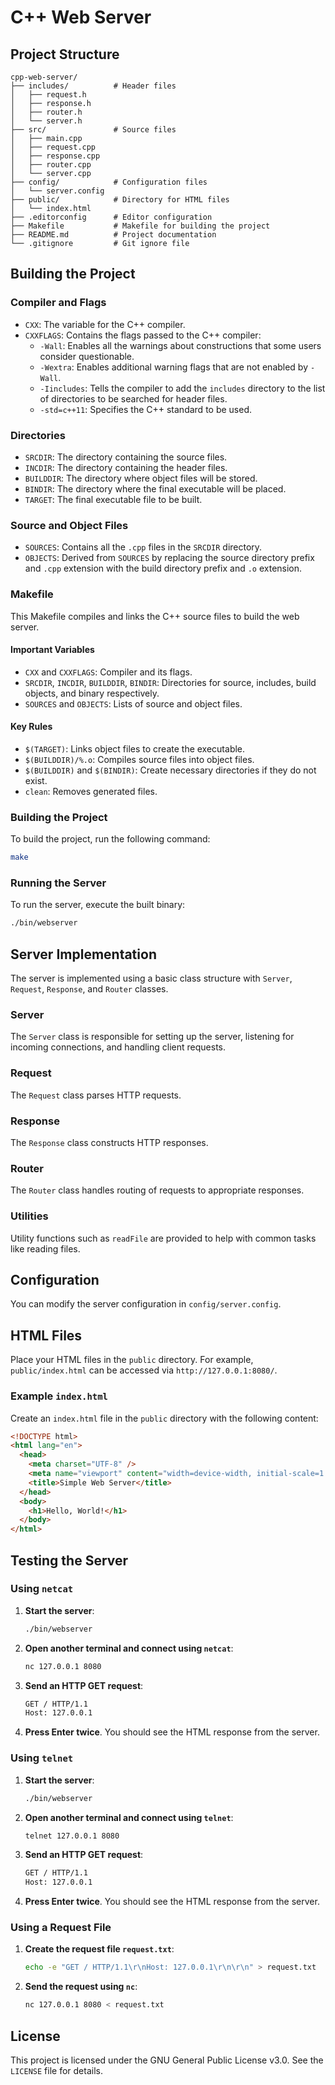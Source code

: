 # C++ Web Server

## Project Structure

```plaintext
cpp-web-server/
├── includes/          # Header files
│   ├── request.h
│   ├── response.h
│   ├── router.h
│   └── server.h
├── src/               # Source files
│   ├── main.cpp
│   ├── request.cpp
│   ├── response.cpp
│   ├── router.cpp
│   └── server.cpp
├── config/            # Configuration files
│   └── server.config
├── public/            # Directory for HTML files
│   └── index.html
├── .editorconfig      # Editor configuration
├── Makefile           # Makefile for building the project
├── README.md          # Project documentation
└── .gitignore         # Git ignore file
```

## Building the Project

### Compiler and Flags

- `CXX`: The variable for the C++ compiler.
- `CXXFLAGS`: Contains the flags passed to the C++ compiler:
  - `-Wall`: Enables all the warnings about constructions that some users consider questionable.
  - `-Wextra`: Enables additional warning flags that are not enabled by `-Wall`.
  - `-Iincludes`: Tells the compiler to add the `includes` directory to the list of directories to be searched for header files.
  - `-std=c++11`: Specifies the C++ standard to be used.

### Directories

- `SRCDIR`: The directory containing the source files.
- `INCDIR`: The directory containing the header files.
- `BUILDDIR`: The directory where object files will be stored.
- `BINDIR`: The directory where the final executable will be placed.
- `TARGET`: The final executable file to be built.

### Source and Object Files

- `SOURCES`: Contains all the `.cpp` files in the `SRCDIR` directory.
- `OBJECTS`: Derived from `SOURCES` by replacing the source directory prefix and `.cpp` extension with the build directory prefix and `.o` extension.

### Makefile

This Makefile compiles and links the C++ source files to build the web server.

#### Important Variables

- `CXX` and `CXXFLAGS`: Compiler and its flags.
- `SRCDIR`, `INCDIR`, `BUILDDIR`, `BINDIR`: Directories for source, includes, build objects, and binary respectively.
- `SOURCES` and `OBJECTS`: Lists of source and object files.

#### Key Rules

- `$(TARGET)`: Links object files to create the executable.
- `$(BUILDDIR)/%.o`: Compiles source files into object files.
- `$(BUILDDIR)` and `$(BINDIR)`: Create necessary directories if they do not exist.
- `clean`: Removes generated files.

### Building the Project

To build the project, run the following command:

```sh
make
```

### Running the Server

To run the server, execute the built binary:

```sh
./bin/webserver
```

## Server Implementation

The server is implemented using a basic class structure with `Server`, `Request`, `Response`, and `Router` classes.

### Server

The `Server` class is responsible for setting up the server, listening for incoming connections, and handling client requests.

### Request

The `Request` class parses HTTP requests.

### Response

The `Response` class constructs HTTP responses.

### Router

The `Router` class handles routing of requests to appropriate responses.

### Utilities

Utility functions such as `readFile` are provided to help with common tasks like reading files.

## Configuration

You can modify the server configuration in `config/server.config`.

## HTML Files

Place your HTML files in the `public` directory. For example, `public/index.html` can be accessed via `http://127.0.0.1:8080/`.

### Example `index.html`

Create an `index.html` file in the `public` directory with the following content:

```html
<!DOCTYPE html>
<html lang="en">
  <head>
    <meta charset="UTF-8" />
    <meta name="viewport" content="width=device-width, initial-scale=1.0" />
    <title>Simple Web Server</title>
  </head>
  <body>
    <h1>Hello, World!</h1>
  </body>
</html>
```

## Testing the Server

### Using `netcat`

1. **Start the server**:

   ```sh
   ./bin/webserver
   ```

2. **Open another terminal and connect using `netcat`**:

   ```sh
   nc 127.0.0.1 8080
   ```

3. **Send an HTTP GET request**:

   ```sh
   GET / HTTP/1.1
   Host: 127.0.0.1
   ```

4. **Press Enter twice**. You should see the HTML response from the server.

### Using `telnet`

1. **Start the server**:

   ```sh
   ./bin/webserver
   ```

2. **Open another terminal and connect using `telnet`**:

   ```sh
   telnet 127.0.0.1 8080
   ```

3. **Send an HTTP GET request**:

   ```sh
   GET / HTTP/1.1
   Host: 127.0.0.1
   ```

4. **Press Enter twice**. You should see the HTML response from the server.

### Using a Request File

1. **Create the request file `request.txt`**:

   ```sh
   echo -e "GET / HTTP/1.1\r\nHost: 127.0.0.1\r\n\r\n" > request.txt
   ```

2. **Send the request using `nc`**:

   ```sh
   nc 127.0.0.1 8080 < request.txt
   ```

## License

This project is licensed under the GNU General Public License v3.0. See the `LICENSE` file for details.
